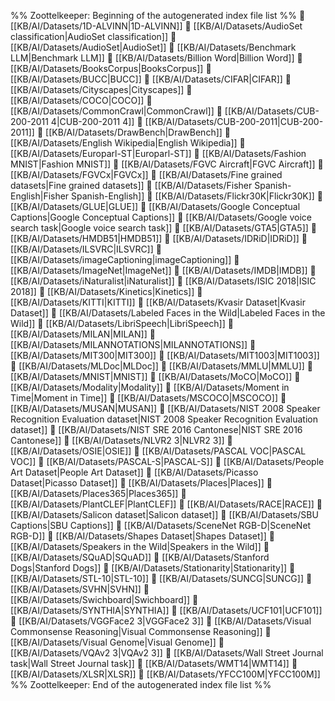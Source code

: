 %% Zoottelkeeper: Beginning of the autogenerated index file list  %%
📄 [[KB/AI/Datasets/1D-ALVINN|1D-ALVINN]]
📄 [[KB/AI/Datasets/AudioSet classification|AudioSet classification]]
📄 [[KB/AI/Datasets/AudioSet|AudioSet]]
📄 [[KB/AI/Datasets/Benchmark LLM|Benchmark LLM]]
📄 [[KB/AI/Datasets/Billion Word|Billion Word]]
📄 [[KB/AI/Datasets/BooksCorpus|BooksCorpus]]
📄 [[KB/AI/Datasets/BUCC|BUCC]]
📄 [[KB/AI/Datasets/CIFAR|CIFAR]]
📄 [[KB/AI/Datasets/Cityscapes|Cityscapes]]
📄 [[KB/AI/Datasets/COCO|COCO]]
📄 [[KB/AI/Datasets/CommonCrawl|CommonCrawl]]
📄 [[KB/AI/Datasets/CUB-200-2011 4|CUB-200-2011 4]]
📄 [[KB/AI/Datasets/CUB-200-2011|CUB-200-2011]]
📄 [[KB/AI/Datasets/DrawBench|DrawBench]]
📄 [[KB/AI/Datasets/English Wikipedia|English Wikipedia]]
📄 [[KB/AI/Datasets/Europarl-ST|Europarl-ST]]
📄 [[KB/AI/Datasets/Fashion MNIST|Fashion MNIST]]
📄 [[KB/AI/Datasets/FGVC Aircraft|FGVC Aircraft]]
📄 [[KB/AI/Datasets/FGVCx|FGVCx]]
📄 [[KB/AI/Datasets/Fine grained datasets|Fine grained datasets]]
📄 [[KB/AI/Datasets/Fisher Spanish-English|Fisher Spanish-English]]
📄 [[KB/AI/Datasets/Flickr30K|Flickr30K]]
📄 [[KB/AI/Datasets/GLUE|GLUE]]
📄 [[KB/AI/Datasets/Google Conceptual Captions|Google Conceptual Captions]]
📄 [[KB/AI/Datasets/Google voice search task|Google voice search task]]
📄 [[KB/AI/Datasets/GTA5|GTA5]]
📄 [[KB/AI/Datasets/HMDB51|HMDB51]]
📄 [[KB/AI/Datasets/IDRiD|IDRiD]]
📄 [[KB/AI/Datasets/ILSVRC|ILSVRC]]
📄 [[KB/AI/Datasets/imageCaptioning|imageCaptioning]]
📄 [[KB/AI/Datasets/ImageNet|ImageNet]]
📄 [[KB/AI/Datasets/IMDB|IMDB]]
📄 [[KB/AI/Datasets/iNaturalist|iNaturalist]]
📄 [[KB/AI/Datasets/ISIC 2018|ISIC 2018]]
📄 [[KB/AI/Datasets/Kinetics|Kinetics]]
📄 [[KB/AI/Datasets/KITTI|KITTI]]
📄 [[KB/AI/Datasets/Kvasir Dataset|Kvasir Dataset]]
📄 [[KB/AI/Datasets/Labeled Faces in the Wild|Labeled Faces in the Wild]]
📄 [[KB/AI/Datasets/LibriSpeech|LibriSpeech]]
📄 [[KB/AI/Datasets/MILAN|MILAN]]
📄 [[KB/AI/Datasets/MILANNOTATIONS|MILANNOTATIONS]]
📄 [[KB/AI/Datasets/MIT300|MIT300]]
📄 [[KB/AI/Datasets/MIT1003|MIT1003]]
📄 [[KB/AI/Datasets/MLDoc|MLDoc]]
📄 [[KB/AI/Datasets/MMLU|MMLU]]
📄 [[KB/AI/Datasets/MNIST|MNIST]]
📄 [[KB/AI/Datasets/MoCO|MoCO]]
📄 [[KB/AI/Datasets/Modality|Modality]]
📄 [[KB/AI/Datasets/Moment in Time|Moment in Time]]
📄 [[KB/AI/Datasets/MSCOCO|MSCOCO]]
📄 [[KB/AI/Datasets/MUSAN|MUSAN]]
📄 [[KB/AI/Datasets/NIST 2008 Speaker Recognition Evaluation dataset|NIST 2008 Speaker Recognition Evaluation dataset]]
📄 [[KB/AI/Datasets/NIST SRE 2016 Cantonese|NIST SRE 2016 Cantonese]]
📄 [[KB/AI/Datasets/NLVR2 3|NLVR2 3]]
📄 [[KB/AI/Datasets/OSIE|OSIE]]
📄 [[KB/AI/Datasets/PASCAL VOC|PASCAL VOC]]
📄 [[KB/AI/Datasets/PASCAL-S|PASCAL-S]]
📄 [[KB/AI/Datasets/People Art Dataset|People Art Dataset]]
📄 [[KB/AI/Datasets/Picasso Dataset|Picasso Dataset]]
📄 [[KB/AI/Datasets/Places|Places]]
📄 [[KB/AI/Datasets/Places365|Places365]]
📄 [[KB/AI/Datasets/PlantCLEF|PlantCLEF]]
📄 [[KB/AI/Datasets/RACE|RACE]]
📄 [[KB/AI/Datasets/Salicon dataset|Salicon dataset]]
📄 [[KB/AI/Datasets/SBU Captions|SBU Captions]]
📄 [[KB/AI/Datasets/SceneNet RGB-D|SceneNet RGB-D]]
📄 [[KB/AI/Datasets/Shapes Dataset|Shapes Dataset]]
📄 [[KB/AI/Datasets/Speakers in the Wild|Speakers in the Wild]]
📄 [[KB/AI/Datasets/SQuAD|SQuAD]]
📄 [[KB/AI/Datasets/Stanford Dogs|Stanford Dogs]]
📄 [[KB/AI/Datasets/Stationarity|Stationarity]]
📄 [[KB/AI/Datasets/STL-10|STL-10]]
📄 [[KB/AI/Datasets/SUNCG|SUNCG]]
📄 [[KB/AI/Datasets/SVHN|SVHN]]
📄 [[KB/AI/Datasets/Swichboard|Swichboard]]
📄 [[KB/AI/Datasets/SYNTHIA|SYNTHIA]]
📄 [[KB/AI/Datasets/UCF101|UCF101]]
📄 [[KB/AI/Datasets/VGGFace2 3|VGGFace2 3]]
📄 [[KB/AI/Datasets/Visual Commonsense Reasoning|Visual Commonsense Reasoning]]
📄 [[KB/AI/Datasets/Visual Genome|Visual Genome]]
📄 [[KB/AI/Datasets/VQAv2 3|VQAv2 3]]
📄 [[KB/AI/Datasets/Wall Street Journal task|Wall Street Journal task]]
📄 [[KB/AI/Datasets/WMT14|WMT14]]
📄 [[KB/AI/Datasets/XLSR|XLSR]]
📄 [[KB/AI/Datasets/YFCC100M|YFCC100M]]
%% Zoottelkeeper: End of the autogenerated index file list  %%
